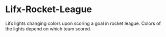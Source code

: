 # Lifx-Rocket-League
Lifx lights changing colors upon scoring a goal in rocket league. Colors of the lights depend on which team scored.
